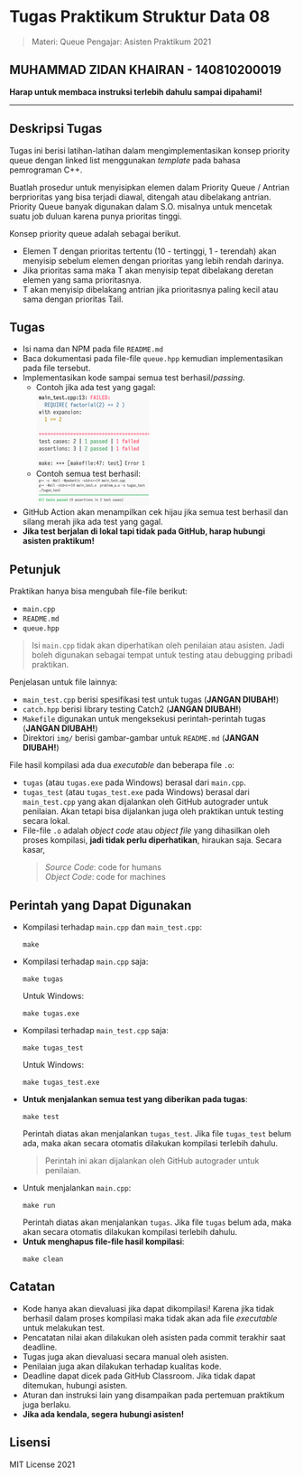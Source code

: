 # Tugas Praktikum Struktur Data 08

> Materi: Queue
> Pengajar: Asisten Praktikum 2021

## MUHAMMAD ZIDAN KHAIRAN - 140810200019

**Harap untuk membaca instruksi terlebih dahulu sampai dipahami!**

---

## Deskripsi Tugas

Tugas ini berisi latihan-latihan dalam mengimplementasikan konsep priority queue dengan linked list menggunakan _template_ pada bahasa pemrograman C++.

Buatlah prosedur untuk menyisipkan elemen dalam Priority Queue / Antrian berprioritas yang bisa terjadi diawal, ditengah atau dibelakang antrian. Priority Queue banyak digunakan dalam S.O. misalnya untuk mencetak suatu job duluan karena punya prioritas tinggi.

Konsep priority queue adalah sebagai berikut.

- Elemen T dengan prioritas tertentu (10 - tertinggi, 1 - terendah) akan menyisip sebelum elemen dengan prioritas yang lebih rendah darinya.
- Jika prioritas sama maka T akan menyisip tepat dibelakang deretan elemen yang sama prioritasnya.
- T akan menyisip dibelakang antrian jika prioritasnya paling kecil atau sama dengan prioritas Tail.

## Tugas

- Isi nama dan NPM pada file `README.md`
- Baca dokumentasi pada file-file `queue.hpp` kemudian implementasikan pada file tersebut.
- Implementasikan kode sampai semua test berhasil/_passing_.
  - Contoh jika ada test yang gagal:  
    ![](img/contoh_gagal.png)
  - Contoh semua test berhasil:  
    ![](img/contoh_berhasil.png)
- GitHub Action akan menampilkan cek hijau jika semua test berhasil dan silang merah jika ada test
  yang gagal.
- **Jika test berjalan di lokal tapi tidak pada GitHub, harap hubungi asisten praktikum!**

## Petunjuk

Praktikan hanya bisa mengubah file-file berikut:

- `main.cpp`
- `README.md`
- `queue.hpp`

> Isi `main.cpp` tidak akan diperhatikan oleh penilaian atau asisten. Jadi boleh digunakan sebagai
> tempat untuk testing atau debugging pribadi praktikan.

Penjelasan untuk file lainnya:

- `main_test.cpp` berisi spesifikasi test untuk tugas (**JANGAN DIUBAH!**)
- `catch.hpp` berisi library testing Catch2 (**JANGAN DIUBAH!**)
- `Makefile` digunakan untuk mengeksekusi perintah-perintah tugas (**JANGAN DIUBAH!**)
- Direktori `img/` berisi gambar-gambar untuk `README.md` (**JANGAN DIUBAH!**)

File hasil kompilasi ada dua _executable_ dan beberapa file `.o`:

- `tugas` (atau `tugas.exe` pada Windows) berasal dari `main.cpp`.
- `tugas_test` (atau `tugas_test.exe` pada Windows) berasal dari `main_test.cpp` yang akan
  dijalankan oleh GitHub autograder untuk penilaian. Akan tetapi bisa dijalankan juga oleh praktikan
  untuk testing secara lokal.
- File-file `.o` adalah _object code_ atau _object file_ yang dihasilkan oleh proses kompilasi,
  **jadi tidak perlu diperhatikan**, hiraukan saja. Secara kasar,
  > _Source Code_: code for humans  
  > _Object Code_: code for machines

## Perintah yang Dapat Digunakan

- Kompilasi terhadap `main.cpp` dan `main_test.cpp`:
  ```shell
  make
  ```
- Kompilasi terhadap `main.cpp` saja:
  ```shell
  make tugas
  ```
  Untuk Windows:
  ```shell
  make tugas.exe
  ```
- Kompilasi terhadap `main_test.cpp` saja:
  ```shell
  make tugas_test
  ```
  Untuk Windows:
  ```shell
  make tugas_test.exe
  ```
- **Untuk menjalankan semua test yang diberikan pada tugas**:
  ```shell
  make test
  ```
  Perintah diatas akan menjalankan `tugas_test`. Jika file `tugas_test` belum ada, maka akan secara
  otomatis dilakukan kompilasi terlebih dahulu.
  > Perintah ini akan dijalankan oleh GitHub autograder untuk penilaian.
- Untuk menjalankan `main.cpp`:
  ```shell
  make run
  ```
  Perintah diatas akan menjalankan `tugas`. Jika file `tugas` belum ada, maka akan secara otomatis dilakukan kompilasi terlebih dahulu.
- **Untuk menghapus file-file hasil kompilasi**:
  ```shell
  make clean
  ```

## Catatan

- Kode hanya akan dievaluasi jika dapat dikompilasi! Karena jika tidak berhasil dalam proses
  kompilasi maka tidak akan ada file _executable_ untuk melakukan test.
- Pencatatan nilai akan dilakukan oleh asisten pada commit terakhir saat deadline.
- Tugas juga akan dievaluasi secara manual oleh asisten.
- Penilaian juga akan dilakukan terhadap kualitas kode.
- Deadline dapat dicek pada GitHub Classroom. Jika tidak dapat ditemukan, hubungi asisten.
- Aturan dan instruksi lain yang disampaikan pada pertemuan praktikum juga berlaku.
- **Jika ada kendala, segera hubungi asisten!**

## Lisensi

MIT License 2021
